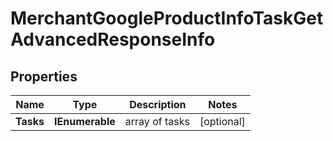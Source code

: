 # MerchantGoogleProductInfoTaskGetAdvancedResponseInfo


## Properties

| Name | Type | Description | Notes |
|------------ | ------------- | ------------- | -------------|
**Tasks** | **IEnumerable<MerchantGoogleProductInfoTaskGetAdvancedTaskInfo>** | array of tasks |[optional]|
